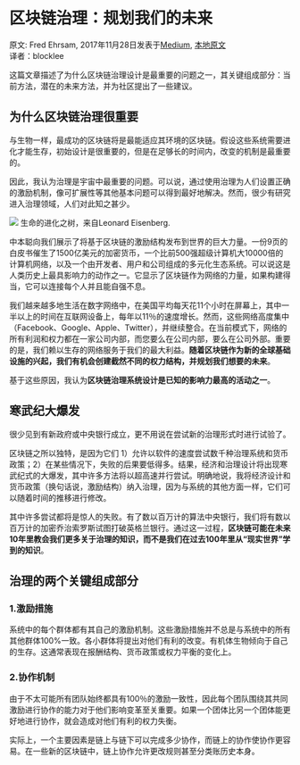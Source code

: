 # 区块链治理：规划我们的未来
原文: Fred Ehrsam, 2017年11月28日发表于[Medium](https://medium.com/@FEhrsam/blockchain-governance-programming-our-future-c3bfe30f2d74), 
[本地原文](https://github.com/f-labs/Decentralization-and-Governance/blob/master/papers/Blockchain_Governance_Programming_Our_Future.md)   
译者：blocklee

这篇文章描述了为什么区块链治理设计是最重要的问题之一，其关键组成部分：当前方法，潜在的未来方法，并为社区提出了一些建议。

## 为什么区块链治理很重要

与生物一样，最成功的区块链将是最能适应其环境的区块链。假设这些系统需要进化才能生存，初始设计是很重要的，但是在足够长的时间内，改变的机制是最重要的。

因此，我认为治理是宇宙中最重要的问题。可以说，通过使用治理为人们设置正确的激励机制，像可扩展性等其他基本问题可以得到最好地解决。然而，很少有研究进入治理领域，人们对此知之甚少。

![](https://user-images.githubusercontent.com/32875657/64961202-80a68900-d8c7-11e9-8b65-8af052fbab78.png)
生命的进化之树，来自Leonard Eisenberg.

中本聪向我们展示了将基于区块链的激励结构发布到世界的巨大力量。一份9页的白皮书催生了1500亿美元的加密货币，一个比前500强超级计算机大10000倍的计算机网络，以及一个由开发者、用户和公司组成的多元化生态系统。可以说这是人类历史上最具影响力的动作之一。它显示了区块链作为网络的力量，如果构建得当，它可以连接每个人并且能自强不息。

我们越来越多地生活在数字网络中，在美国平均每天花11个小时在屏幕上，其中一半以上的时间在互联网设备上，每年以11％的速度增长。然而，这些网络高度集中（Facebook、Google、Apple、Twitter），并继续整合。在当前模式下，网络的所有利润和权力都在一家公司内部，而您要么在公司内部，要么在公司外部。重要的是，我们赖以生存的网络服务于我们的最大利益。**随着区块链作为新的全球基础设施的兴起，我们有机会创建截然不同的权力结构，并规划我们想要的未来**。

基于这些原因，我认为**区块链治理系统设计是已知的影响力最高的活动之一**。


## 寒武纪大爆发

很少见到有新政府或中央银行成立，更不用说在尝试新的治理形式时进行试验了。

区块链之所以独特，是因为它们 1）允许以软件的速度尝试数千种治理系统和货币政策；2）在某些情况下，失败的后果要低得多。结果，经济和治理设计将出现寒武纪式的大爆发，其中许多方法将以超高速并行尝试。明确地说，我将经济设计和货币政策（换句话说，激励结构）纳入治理，因为与系统的其他方面一样，它们可以随着时间的推移进行修改。

其中许多尝试都将是惊人的失败。有了数以百万计的算法中央银行，我们将有数以百万计的加密乔治索罗斯试图打破英格兰银行。通过这一过程，**区块链可能在未来10年里教会我们更多关于治理的知识，而不是我们在过去100年里从“现实世界”学到的知识**。


## 治理的两个关键组成部分

### 1.激励措施

系统中的每个群体都有其自己的激励机制。这些激励措施并不总是与系统中的所有其他群体100%一致。各小群体将提出对他们有利的改变。有机体生物倾向于自己的生存。这通常表现在报酬结构、货币政策或权力平衡的变化上。

### 2.协作机制

由于不太可能所有团队始终都具有100％的激励一致性，因此每个团队围绕其共同激励进行协作的能力对于他们影响变革至关重要。如果一个团体比另一个团体能更好地进行协作，就会造成对他们有利的权力失衡。

实际上，一个主要因素是链上与链下可以完成多少协作，而链上的协作使协作更容易。在一些新的区块链中，链上协作允许更改规则甚至分类账历史本身。

